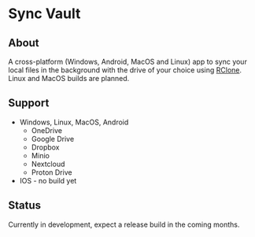 # Sync Vault

## About

A cross-platform (Windows, Android, MacOS and Linux) app to sync your local files in the background with the drive of your choice using [RClone](https://rclone.org/).
Linux and MacOS builds are planned.

## Support

- Windows, Linux, MacOS, Android
  - OneDrive
  - Google Drive
  - Dropbox
  - Minio
  - Nextcloud
  - Proton Drive
- IOS - no build yet

## Status

Currently in development, expect a release build in the coming months.
